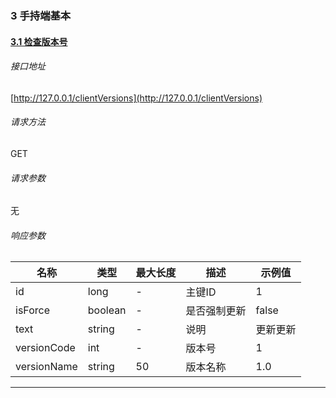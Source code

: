 ### 3 手持端基本

#### <a href='#3.1检查版本号' name='3.1检查版本号'>3.1 检查版本号</a>

###### 接口地址

[http://127.0.0.1/clientVersions](http://127.0.0.1/clientVersions)

###### 请求方法
GET

###### 请求参数

无
###### 响应参数

|名称|类型|最大长度|描述|示例值|
|---|---|---|---|---|
| id | long | \- | 主键ID | 1 |
| isForce | boolean | \- | 是否强制更新 | false |
| text | string | \- | 说明 | 更新更新 |
| versionCode | int | \- | 版本号 | 1 |
| versionName | string | 50 | 版本名称 | 1.0 |

---
